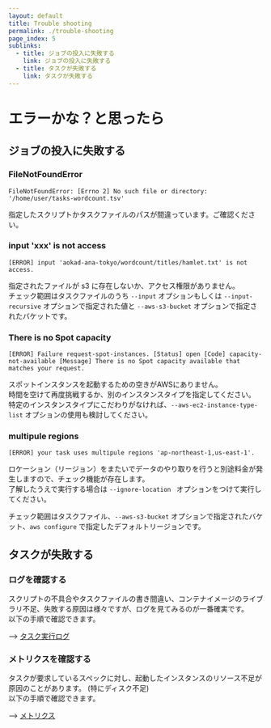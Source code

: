 ```yaml
---
layout: default
title: Trouble shooting
permalink: ./trouble-shooting
page_index: 5
sublinks:
  - title: ジョブの投入に失敗する
    link: ジョブの投入に失敗する
  - title: タスクが失敗する
    link: タスクが失敗する
---
```


# エラーかな？と思ったら

## ジョブの投入に失敗する

### FileNotFoundError

```
FileNotFoundError: [Errno 2] No such file or directory: '/home/user/tasks-wordcount.tsv'
```

指定したスクリプトかタスクファイルのパスが間違っています。ご確認ください。

### input 'xxx' is not access

```
[ERROR] input 'aokad-ana-tokyo/wordcount/titles/hamlet.txt' is not access.
```

指定されたファイルが s3 に存在しないか、アクセス権限がありません。  
チェック範囲はタスクファイルのうち `--input` オプションもしくは `--input-recursive` オプションで指定された値と `--aws-s3-bucket` オプションで指定されたバケットです。

### There is no Spot capacity

```
[ERROR] Failure request-spot-instances. [Status] open [Code] capacity-not-available [Message] There is no Spot capacity available that matches your request.
```

スポットインスタンスを起動するための空きがAWSにありません。  
時間を空けて再度挑戦するか、別のインスタンスタイプを指定してください。  
特定のインスタンスタイプにこだわりがなければ、`--aws-ec2-instance-type-list` オプションの使用も検討してください。

### multipule regions

```
[ERROR] your task uses multipule regions 'ap-northeast-1,us-east-1'.
```

ロケーション（リージョン）をまたいでデータのやり取りを行うと別途料金が発生しますので、チェック機能が存在します。  
了解したうえで実行する場合は `--ignore-location ` オプションをつけて実行してください。

チェック範囲はタスクファイル、`--aws-s3-bucket` オプションで指定されたバケット、`aws configure` で指定したデフォルトリージョンです。

## タスクが失敗する

### ログを確認する

スクリプトの不具合やタスクファイルの書き間違い、コンテナイメージのライブラリ不足、失敗する原因は様々ですが、ログを見てみるのが一番確実です。  
以下の手順で確認できます。

--> [タスク実行ログ](./logs#タスク実行ログ)

### メトリクスを確認する

タスクが要求しているスペックに対し、起動したインスタンスのリソース不足が原因のことがあります。 (特にディスク不足)   
以下の手順で確認できます。

--> [メトリクス](./logs#メトリクス)


